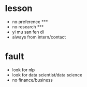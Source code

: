 # lesson   
  * no preference  ***
  * no research    ***
  * yi mu san fen di   
  * always from intern/contact
  
# fault 
  * look for nlp
  * look for data scientist/data science
  * no finance/business
